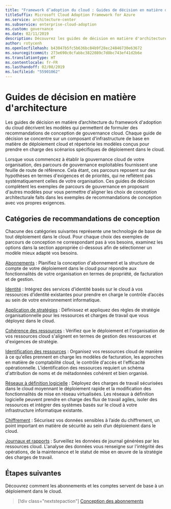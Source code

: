 ```yaml
---
title: "Framework d’adoption du cloud : Guides de décision en matière d'architecture"
titleSuffix: Microsoft Cloud Adoption Framework for Azure
ms.service: architecture-center
ms.subservice: enterprise-cloud-adoption
ms.custom: governance
ms.date: 02/11/2019
description: Découvrez les guides de décision en matière d'architecture du framework d'adoption du cloud.
author: rotycenh
ms.openlocfilehash: b43047b5fc5b636bc84b9f28ec24846730e63672
ms.sourcegitcommit: 273e690c0cfabbc3822089c7d8bc743ef41d2b6e
ms.translationtype: HT
ms.contentlocale: fr-FR
ms.lasthandoff: 02/08/2019
ms.locfileid: "55901062"
---
```

# <a name="architectural-decision-guides"></a>Guides de décision en matière d'architecture

Les guides de décision en matière d’architecture du framework d'adoption du cloud décrivent les modèles qui permettent de formuler des recommandations de conception de gouvernance cloud. Chaque guide de décision se concentre sur un composant d'infrastructure de base en matière de déploiement cloud et répertorie les modèles conçus pour prendre en charge des scénarios spécifiques de déploiement dans le cloud.

Lorsque vous commencez à établir la gouvernance cloud de votre organisation, des parcours de gouvernance exploitables fournissent une feuille de route de référence. Cela étant, ces parcours reposent sur des hypothèses en termes d'exigences et de priorités, qui ne reflètent pas systématiquement celles de votre organisation.
Ces guides de décision complètent les exemples de parcours de gouvernance en proposant d'autres modèles pour vous permettre d'aligner les choix de conception architecturale faits dans les exemples de recommandations de conception avec vos propres exigences.

## <a name="design-guidance-categories"></a>Catégories de recommandations de conception

Chacune des catégories suivantes représente une technologie de base de tout déploiement dans le cloud. Pour chaque choix des exemples de parcours de conception ne correspondant pas à vos besoins, examinez les options dans la section appropriée ci-dessous afin de sélectionner un modèle mieux adapté vos besoins.

[Abonnements](./subscriptions/overview.md) : Planifiez la conception d'abonnement et la structure de compte de votre déploiement dans le cloud pour répondre aux fonctionnalités de votre organisation en termes de propriété, de facturation et de gestion.

[Identité](./identity/overview.md) : Intégrez des services d’identité basés sur le cloud à vos ressources d’identité existantes pour prendre en charge le contrôle d’accès au sein de votre environnement informatique.

[Application de stratégies](./policy-enforcement/overview.md) : Définissez et appliquez des règles de stratégie organisationnelle pour les ressources et charges de travail que vous déployez dans le cloud.

[Cohérence des ressources](./resource-consistency/overview.md) : Vérifiez que le déploiement et l'organisation de vos ressources cloud s'alignent en termes de gestion des ressources et d'exigences de stratégie.

[Identification des ressources](./resource-tagging/overview.md) : Organisez vos ressources cloud de manière à ce qu'elles prennent en charge les modèles de facturation, les approches en matière de comptabilité cloud, le contrôle d'accès et l'efficacité opérationnelle. L'identification des ressources requiert un schéma d'attribution de noms et de métadonnées cohérent et bien organisé.

[Réseaux à définition logicielle](./software-defined-network/overview.md) : Déployez des charges de travail sécurisées dans le cloud moyennant le déploiement rapide et la modification des fonctionnalités de mise en réseau virtualisées. Les réseaux à définition logicielle peuvent prendre en charge des flux de travail agiles, isoler des ressources et intégrer des systèmes basés sur le cloud à votre infrastructure informatique existante.

[Chiffrement](./encryption/overview.md) : Sécurisez vos données sensibles à l’aide du chiffrement, un point important en matière de sécurité au sein d’un déploiement dans le cloud.

[Journaux et rapports](./log-and-report/overview.md) : Surveillez les données de journal générées par les ressources cloud. L'analyse des données vous renseigne sur l'intégrité des opérations, de la maintenance et le statut de mise en œuvre de la stratégie des charges de travail.

## <a name="next-steps"></a>Étapes suivantes

Découvrez comment les abonnements et les comptes servent de base à un déploiement dans le cloud.

> [!div class="nextstepaction"]
> [Conception des abonnements](subscriptions/overview.md)

